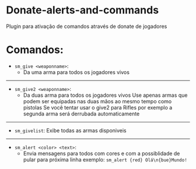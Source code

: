 # Donate-alerts-and-commands
 Plugin para ativação de comandos através de donate de jogadores

# Comandos:
- ```sm_give <weaponname>```:
    - Da uma arma para todos os jogadores vivos
---
* ```sm_give2 <weaponname>```:
    - Da duas arma para todos os jogadores vivos
Use apenas armas que podem ser equipadas nas duas mãos ao mesmo tempo como pistolas
Se você tentar usar o give2 para Rifles por exemplo a segunda arma será derrubada automaticamente
---
* ```sm_givelist```:
Exibe todas as armas disponiveis
---
* ```sm_alert <color> <text>```:
    - Envia mensagens para todos com cores e com a possiblidade de pular para próxima linha
exemplo: ```sm_alert {red} Olá\n{bue}Mundo!```
